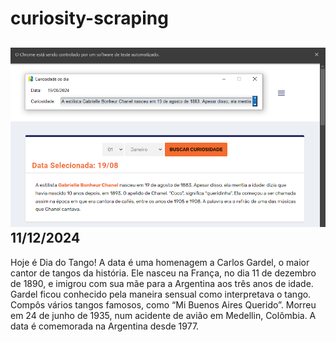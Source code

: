 # curiosity-scraping
![Budget](./execucao.png)
11/12/2024
-
Hoje é Dia do Tango! A data é uma homenagem a Carlos Gardel, o maior cantor de tangos da história. Ele nasceu na França, no dia 11 de dezembro de 1890, e imigrou com sua mãe para a Argentina aos três anos de idade. Gardel ficou conhecido pela maneira sensual como interpretava o tango. Compôs vários tangos famosos, como “Mi Buenos Aires Querido”. Morreu em 24 de junho de 1935, num acidente de avião em Medellin, Colômbia. A data é comemorada na Argentina desde 1977.
